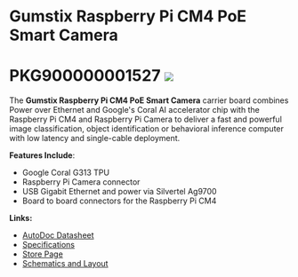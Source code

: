 # Gumstix Raspberry Pi CM4 PoE Smart Camera
# PKG900000001527 ![][thumbnail]

The **Gumstix Raspberry Pi CM4 PoE Smart Camera** carrier board combines Power over Ethernet and Google's Coral AI accelerator chip with the Raspberry Pi CM4 and Raspberry Pi Camera to deliver a fast and powerful image classification, object identification or behavioral inference computer with low latency and single-cable deployment.

__Features Include__:
* Google Coral G313 TPU
* Raspberry Pi Camera connector
* USB Gigabit Ethernet and power via Silvertel Ag9700
* Board to board connectors for the Raspberry Pi CM4

__Links:__
* [AutoDoc Datasheet][autodoc]
* [Specifications][spec]
* [Store Page][store]
* [Schematics and Layout][hardware]

[thumbnail]: about:blank
[autodoc]: PKG900000001527_AutoDoc.pdf
[spec]: PKG900000001527_SpecSheet.pdf
[store]: https://store.gumstix.com/cm4-poe-smart-camera/
[hardware]: hardware/hardware.md
[firmware]: firmware/firmware.md
